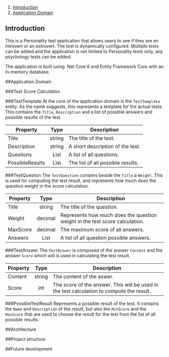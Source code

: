 

1. [Introduction](#introduction)
2. [Application Domain](#app-domain)

## Introduction <a name="introduction"></a>
This is a Personality test application that allows users to see if they are an introvert or an extrovert. 
The test is dynamically configured. Multiple tests can be added and the application is not limited to Personality tests only, 
any psychology tests can be added. 

The application is built using .Net Core 6 and Entity Framework Core with an in-memory database.

##Application Domain <a name="introduction"></a>

###Test Score Calculation


###TestTemplate
At the core of the application domain is the `TestTemplate` entity. As the name suggests, this represents a template
for the actual tests. This contains the `Title`, `Description` and a list of possible answers and possible results of the 
test.

| Property    |  Type  |                       Description |
|-------------|:------:|----------------------------------|
| Title       | string |            The title of the test. |
| Description | string |  A short description of the test. |
| Questions   |  List  |          A list of all questions. |
|PossibleResults|  List  | The list of all possible results. |

###TestQuestion
The `TestQuestion` contains beside the `Title` a `Weight`. This is used for computing the test result, 
and represents how much does the question weight in the score calculation.

| Property |  Type   |                                                                 Description |
|----------|:-------:|----------------------------------------------------------------------------|
| Title    | string  |                                                  The title of the question. |
| Weight   | decimal | Represents how much does the question weight in the test score calculation. |
|MaxScore | decimal |                                           The maximum score of all answers. |
| Answers  |  List   |                                    A list of all question possible answers. |

###TestAnswer
The `TestAnswer` is composed of the answer `Content` and the answer `Score` which will is used in calculating the test result.

| Property |  Type  |                                                                               Description |
|----------|:------:|------------------------------------------------------------------------------------------|
| Content  | string |                                                                 The content of the aswer. |
| Score    |  int   | The score of the answer. This will be used in the test calculation to compute the result. |

###PossibleTestResult
Represents a possible result of the test. It contains the `Name` and `Description` of the result, but also the `MinScore`
and the `MaxScore` that are used to choose the result for the test from the list of all possible results.

##Architecture

##Project structure

##Future development